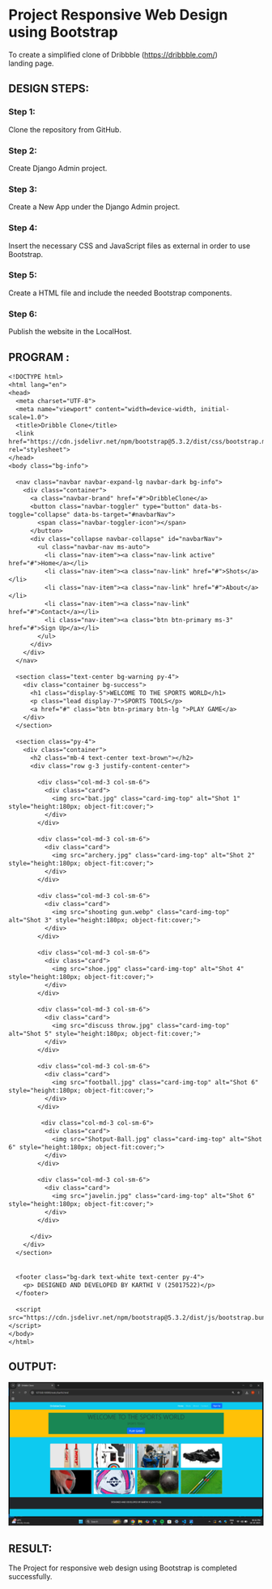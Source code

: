 # Project Responsive Web Design using Bootstrap
To create a simplified clone of Dribbble (https://dribbble.com/) landing page.


## DESIGN STEPS:

### Step 1:
Clone the repository from GitHub.

### Step 2:
Create Django Admin project.

### Step 3:
Create a New App under the Django Admin project.

### Step 4:
Insert the necessary CSS and JavaScript files as external in order to use Bootstrap.

### Step 5:
Create a HTML file and include the needed Bootstrap components.

### Step 6:
Publish the website in the LocalHost.

## PROGRAM :
```
<!DOCTYPE html>
<html lang="en">
<head>
  <meta charset="UTF-8">
  <meta name="viewport" content="width=device-width, initial-scale=1.0">
  <title>Dribble Clone</title>
  <link href="https://cdn.jsdelivr.net/npm/bootstrap@5.3.2/dist/css/bootstrap.min.css" rel="stylesheet">
</head>
<body class="bg-info">

  <nav class="navbar navbar-expand-lg navbar-dark bg-info">
    <div class="container">
      <a class="navbar-brand" href="#">DribbleClone</a>
      <button class="navbar-toggler" type="button" data-bs-toggle="collapse" data-bs-target="#navbarNav">
        <span class="navbar-toggler-icon"></span>
      </button>
      <div class="collapse navbar-collapse" id="navbarNav">
        <ul class="navbar-nav ms-auto">
          <li class="nav-item"><a class="nav-link active" href="#">Home</a></li>
          <li class="nav-item"><a class="nav-link" href="#">Shots</a></li>
          <li class="nav-item"><a class="nav-link" href="#">About</a></li>
          <li class="nav-item"><a class="nav-link" href="#">Contact</a></li>
          <li class="nav-item"><a class="btn btn-primary ms-3" href="#">Sign Up</a></li>
        </ul>
      </div>
    </div>
  </nav>

  <section class="text-center bg-warning py-4">
    <div class="container bg-success">
      <h1 class="display-5">WELCOME TO THE SPORTS WORLD</h1>
      <p class="lead display-7">SPORTS TOOLS</p>
      <a href="#" class="btn btn-primary btn-lg ">PLAY GAME</a>
    </div>
  </section>

  <section class="py-4">
    <div class="container">
      <h2 class="mb-4 text-center text-brown"></h2>
      <div class="row g-3 justify-content-center">
        
        <div class="col-md-3 col-sm-6">
          <div class="card">
            <img src="bat.jpg" class="card-img-top" alt="Shot 1" style="height:180px; object-fit:cover;">
          </div>
        </div>

        <div class="col-md-3 col-sm-6">
          <div class="card">
            <img src="archery.jpg" class="card-img-top" alt="Shot 2" style="height:180px; object-fit:cover;">
          </div>
        </div>

        <div class="col-md-3 col-sm-6">
          <div class="card">
            <img src="shooting gun.webp" class="card-img-top" alt="Shot 3" style="height:180px; object-fit:cover;">
          </div>
        </div>

        <div class="col-md-3 col-sm-6">
          <div class="card">
            <img src="shoe.jpg" class="card-img-top" alt="Shot 4" style="height:180px; object-fit:cover;">
          </div>
        </div>

        <div class="col-md-3 col-sm-6">
          <div class="card">
            <img src="discuss throw.jpg" class="card-img-top" alt="Shot 5" style="height:180px; object-fit:cover;">
          </div>
        </div>

        <div class="col-md-3 col-sm-6">
          <div class="card">
            <img src="football.jpg" class="card-img-top" alt="Shot 6" style="height:180px; object-fit:cover;">
          </div>
        </div>

         <div class="col-md-3 col-sm-6">
          <div class="card">
            <img src="Shotput-Ball.jpg" class="card-img-top" alt="Shot 6" style="height:180px; object-fit:cover;">
          </div>
        </div>

        <div class="col-md-3 col-sm-6">
          <div class="card">
            <img src="javelin.jpg" class="card-img-top" alt="Shot 6" style="height:180px; object-fit:cover;">
          </div>
        </div>

      </div>
    </div>
  </section>


  <footer class="bg-dark text-white text-center py-4">
    <p> DESIGNED AND DEVELOPED BY KARTHI V (25017522)</p>
  </footer>

  <script src="https://cdn.jsdelivr.net/npm/bootstrap@5.3.2/dist/js/bootstrap.bundle.min.js"></script>
</body>
</html>
```

## OUTPUT:
![alt text](<Screenshot (122).png>)

## RESULT:
The Project for responsive web design using Bootstrap is completed successfully.
